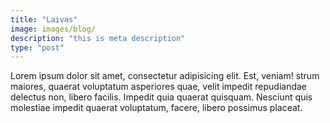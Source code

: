 ```yaml
---
title: "Laivas"
image: images/blog/
description: "this is meta description"
type: "post"
---
```


Lorem ipsum dolor sit amet, consectetur adipisicing elit. Est, veniam! strum maiores, quaerat voluptatum asperiores quae, velit impedit repudiandae delectus non, libero facilis. Impedit quia quaerat quisquam. Nesciunt quis molestiae impedit quaerat voluptatum, facere, libero possimus placeat.
